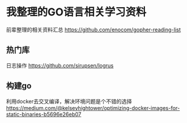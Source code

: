 # 我整理的GO语言相关学习资料
前辈整理的相关资料汇总
https://github.com/enocom/gopher-reading-list


## 热门库
日志操作 https://github.com/sirupsen/logrus


## 构建go
利用docker去交叉编译，解决环境问题是个不错的选择
https://medium.com/@kelseyhightower/optimizing-docker-images-for-static-binaries-b5696e26eb07

